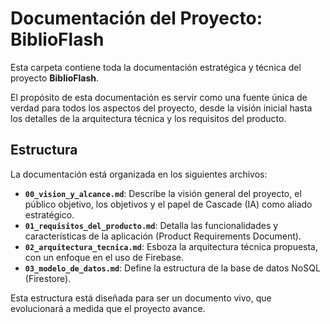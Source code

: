 # Documentación del Proyecto: BiblioFlash

Esta carpeta contiene toda la documentación estratégica y técnica del proyecto **BiblioFlash**.

El propósito de esta documentación es servir como una fuente única de verdad para todos los aspectos del proyecto, desde la visión inicial hasta los detalles de la arquitectura técnica y los requisitos del producto.

## Estructura

La documentación está organizada en los siguientes archivos:

- **`00_vision_y_alcance.md`**: Describe la visión general del proyecto, el público objetivo, los objetivos y el papel de Cascade (IA) como aliado estratégico.
- **`01_requisitos_del_producto.md`**: Detalla las funcionalidades y características de la aplicación (Product Requirements Document).
- **`02_arquitectura_tecnica.md`**: Esboza la arquitectura técnica propuesta, con un enfoque en el uso de Firebase.
- **`03_modelo_de_datos.md`**: Define la estructura de la base de datos NoSQL (Firestore).

Esta estructura está diseñada para ser un documento vivo, que evolucionará a medida que el proyecto avance.
